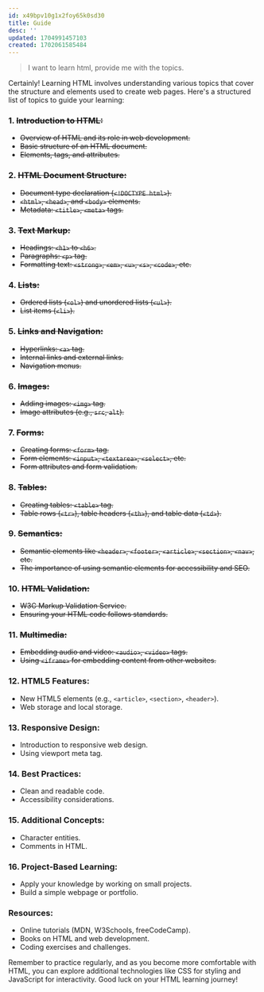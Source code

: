 ```yaml
---
id: x49bpv10g1x2foy65k0sd30
title: Guide
desc: ''
updated: 1704991457103
created: 1702061585484
---
```


> I want to learn html, provide me with the topics.

Certainly! Learning HTML involves understanding various topics that cover the structure and elements used to create web pages. Here's a structured list of topics to guide your learning:

### 1. ~~**Introduction to HTML:**~~
   - ~~Overview of HTML and its role in web development.~~
   - ~~Basic structure of an HTML document.~~
   - ~~Elements, tags, and attributes.~~


### 2. ~~**HTML Document Structure:**~~
   - ~~Document type declaration (`<!DOCTYPE html>`).~~
   - ~~`<html>`, `<head>`, and `<body>` elements.~~
   - ~~Metadata: `<title>`, `<meta>` tags.~~

### 3. ~~**Text Markup:**~~
   - ~~Headings: `<h1>` to `<h6>`.~~
   - ~~Paragraphs: `<p>` tag.~~
   - ~~Formatting text: `<strong>`, `<em>`, `<u>`, `<s>`, `<code>`, etc.~~

### 4. ~~**Lists:**~~
   - ~~Ordered lists (`<ol>`) and unordered lists (`<ul>`).~~
   - ~~List items (`<li>`).~~

### 5. ~~**Links and Navigation:**~~
   - ~~Hyperlinks: `<a>` tag.~~
   - ~~Internal links and external links.~~
   - ~~Navigation menus.~~

### 6. ~~**Images:**~~
   - ~~Adding images: `<img>` tag.~~
   - ~~Image attributes (e.g., `src`, `alt`).~~

### 7. ~~**Forms:**~~
   - ~~Creating forms: `<form>` tag.~~
   - ~~Form elements: `<input>`, `<textarea>`, `<select>`, etc.~~
   - ~~Form attributes and form validation.~~

### 8. ~~**Tables:**~~
   - ~~Creating tables: `<table>` tag.~~
   - ~~Table rows (`<tr>`), table headers (`<th>`), and table data (`<td>`).~~

### 9. ~~**Semantics:**~~
   - ~~Semantic elements like `<header>`, `<footer>`, `<article>`, `<section>`, `<nav>`, etc.~~
   - ~~The importance of using semantic elements for accessibility and SEO.~~

### 10. ~~**HTML Validation:**~~
   - ~~W3C Markup Validation Service.~~
   - ~~Ensuring your HTML code follows standards.~~

### 11. ~~**Multimedia:**~~
   - ~~Embedding audio and video: `<audio>`, `<video>` tags.~~
   - ~~Using `<iframe>` for embedding content from other websites.~~

### 12. **HTML5 Features:**
   - New HTML5 elements (e.g., `<article>`, `<section>`, `<header>`).
   - Web storage and local storage.

### 13. **Responsive Design:**
   - Introduction to responsive web design.
   - Using viewport meta tag.

### 14. **Best Practices:**
   - Clean and readable code.
   - Accessibility considerations.

### 15. **Additional Concepts:**
   - Character entities.
   - Comments in HTML.

### 16. **Project-Based Learning:**
   - Apply your knowledge by working on small projects.
   - Build a simple webpage or portfolio.

### Resources:
   - Online tutorials (MDN, W3Schools, freeCodeCamp).
   - Books on HTML and web development.
   - Coding exercises and challenges.

Remember to practice regularly, and as you become more comfortable with HTML, you can explore additional technologies like CSS for styling and JavaScript for interactivity. Good luck on your HTML learning journey!